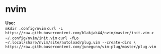 # nvim

<b>Use:</b><br>
``mkdir .config/nvim``
``curl -L https://raw.githubusercontent.com/blakjak44/nvim/master/init.vim > ~/.config/nvim/init.vim``
``curl -fLo ~/.local/share/nvim/site/autoload/plug.vim --create-dirs \
    https://raw.githubusercontent.com/junegunn/vim-plug/master/plug.vim``

